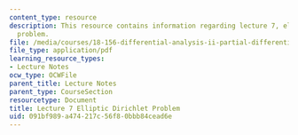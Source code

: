 ```yaml
---
content_type: resource
description: This resource contains information regarding lecture 7, elliptic Dirichlet
  problem.
file: /media/courses/18-156-differential-analysis-ii-partial-differential-equations-and-fourier-analysis-spring-2016/091bf989a474217c56f80bbb84cead6e_MIT18_156S16_lec7.pdf
file_type: application/pdf
learning_resource_types:
- Lecture Notes
ocw_type: OCWFile
parent_title: Lecture Notes
parent_type: CourseSection
resourcetype: Document
title: Lecture 7 Elliptic Dirichlet Problem
uid: 091bf989-a474-217c-56f8-0bbb84cead6e
---
```

